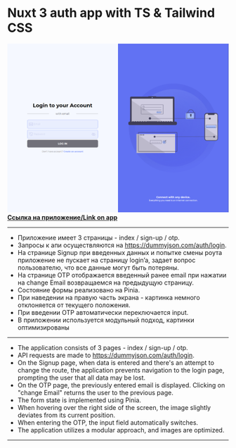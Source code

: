 # Nuxt 3 auth app with TS & Tailwind CSS
![preview](./assets/img/preview.png "auth")
**[Ссылка на приложение/Link on app](https://den-dev97.github.io/auth/ "auth app")**
*** 
* Приложение имеет 3 страницы - index / sign-up / otp.
* Запросы к апи осуществляются на https://dummyjson.com/auth/login.
* На странице Signup при введенных данных и попытке смены роута приложение не пускает на страницу login’a, задает вопрос пользователю, что все данные могут быть потеряны.
* На странице OTP отображается введенный ранее email при нажатии на change Email возвращаемся на предыдущую страницу.
* Состояние формы реализовано на Pinia.
* При наведении на правую часть экрана - картинка немного отклоняется от текущего положения.
* При введении OTP автоматически переключается input.
* В приложении используется модульный подход, картинки оптимизированы
***
* The application consists of 3 pages - index / sign-up / otp.
* API requests are made to https://dummyjson.com/auth/login.
* On the Signup page, when data is entered and there's an attempt to change the route, the application prevents navigation to the login page, prompting the user that all data may be lost.
* On the OTP page, the previously entered email is displayed. Clicking on "change Email" returns the user to the previous page.
* The form state is implemented using Pinia.
* When hovering over the right side of the screen, the image slightly deviates from its current position.
* When entering the OTP, the input field automatically switches.
* The application utilizes a modular approach, and images are optimized.

---





